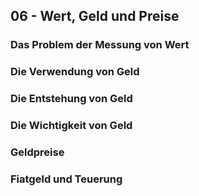 ## 06 - Wert, Geld und Preise


### Das Problem der Messung von Wert


### Die Verwendung von Geld


### Die Entstehung von Geld


### Die Wichtigkeit von Geld


### Geldpreise


### Fiatgeld und Teuerung

